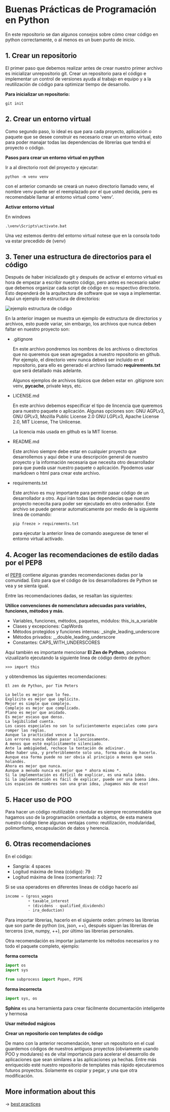 # Buenas Prácticas de Programación en Python

En este repositorio se dan algunos consejos sobre cómo crear código 
en python correctamente, o al menos es un buen punto de inicio.


## 1. Crear un repositorio

El primer paso que debemos realizar antes de crear nuestro primer archivo es inicializar unrepositorio git. Crear un repositorio para el código e implementar un control de versiones ayuda al trabajo en equipo y a la reutilización de código para optimizar tiempo de desarrollo. 

**Para inicializar un repositorio:**

```
git init
```

## 2. Crear un entorno virtual

Como segundo paso, lo ideal es que para cada proyecto, aplicación o paquete que se desee construir es necesario crear un entorno virtual, esto para poder manajar todas las dependencias de librerías que tendrá el proyecto o código.

**Pasos para crear un entorno virtual en python**

Ir a al directorio root del proyecto y ejecutar:

```
python -m venv venv
```

con el anterior comando se creará un nuevo directorio llamado venv, el nombre venv puede ser el reemplazado por el que usted decida, pero es recomendable llamar al entorno virtual como 'venv'.

**Activar entorno virtual**

En windows

```
.\venv\Scripts\activate.bat
```

Una vez estemos dentro del entorno virtual notese que en la consola todo va estar precedido de (venv)

## 3. Tener una estructura de directorios para el código

Después de haber inicializado git y después de activar el entorno virtual es hora de empezar a escribir nuestro código, pero antes es necesario saber que debemos organizar cada script  de código en su respectivo directorio. Esto dependerá de la arquitectura de software que se vaya a implementar. 
Aquí un ejemplo de estructura de directorios:

![ejemplo estructura de código](images/estructura_codigo.JPG)

En la anterior imagen se muestra un ejemplo de estructura de directorios y archivos, esto puede variar, sin embargo, los archivos que nunca deben faltar en nuestro proyecto son:

* .gitignore

    En este archivo pondremos los nombres de los archivos o directorios que no queremos que sean agregados a nuestro repositorio en github. Por ejemplo, el directorio venv nunca deberá ser incluido en el repositorio, para ello es generado el archivo llamado **requirements.txt** que será detallado más adelante.

    Algunos ejemplos de archivos típicos que deben estar en .gitignore son: venv, __pycache__, private keys, etc.

* LICENSE.md

    En este archivo debemos especificar el tipo de lincencia que queremos para nuestro paquete o aplicación. Algunas opciones son: GNU AGPLv3, GNU GPLv3, Mozilla Public License 2.0 GNU LGPLv3, Apache License 2.0, MIT License, The Unlicense.

    La licencia más usada en github es la MIT license.

* README.md

    Este archivo siempre debe estar en cualquier proyecto que desarrollemos y aquí debe ir una descripción general de nuestro proyecto y la información necesaria que necesita otro desarrollador para que pueda usar nuestro paquete o aplicación. Ppodemos usar markdown o html para crear este archivo.

* requirements.txt

    Este archivo es muy importante para permitir pasar código de un desarrollador a otro.
    Aquí irán todas las dependecias que nuestro proyecto nececita para poder ser ejecutado en otro ordenador.
    Este archivo se puede generar automaticamente por medio de la siguiente linea de comando:

    ```
    pip freeze > requirements.txt
    ```

    para ejecutar la anterior linea de comando asegurese de tener el entorno virtual activado.

## 4. Acoger las recomendaciones de estilo dadas por el PEP8

el [PEP8](https://www.python.org/dev/peps/pep-0008/) contiene algunas grandes recomendaciones dadas por la comunidad. Esto para que el código de los desarrolladores de Python se vea y se sienta igual.

Entre las recomendaciones dadas, se resaltan las siguientes:

**Utilice convenciones de nomenclatura adecuadas para variables, funciones, métodos y más.**

* Variables, funciones, métodos, paquetes, módulos: this_is_a_variable
* Clases y excepciones: CapWords
* Métodos protegidos y funciones internas: _single_leading_underscore
* Métodos privados: __double_leading_underscore
* Constantes: CAPS_WITH_UNDERSCORES

Aquí también es importante mencionar **El Zen de Python**, podemos vizualizarlo
ejecutando la siguiente linea de código dentro de python:

```
>>> import this
```

y obtendremos las siguientes recomendaciones:

```
El zen de Python, por Tim Peters

Lo bello es mejor que lo feo.
Explícito es mejor que implícito.
Mejor es simple que complejo.
Complejo es mejor que complicado.
Plano es mejor que anidado.
Es mejor escaso que denso.
La legibilidad cuenta.
Los casos especiales no son lo suficientemente especiales como para romper las reglas.
Aunque la practicidad vence a la pureza.
Los errores nunca deben pasar silenciosamente.
A menos que esté explícitamente silenciado.
Ante la ambigüedad, rechace la tentación de adivinar.
Debe haber una, y preferiblemente solo una, forma obvia de hacerlo.
Aunque esa forma puede no ser obvia al principio a menos que seas holandés.
Ahora es mejor que nunca.
Aunque a menudo nunca es mejor que * ahora mismo *.
Si la implementación es difícil de explicar, es una mala idea.
Si la implementación es fácil de explicar, puede ser una buena idea.
Los espacios de nombres son una gran idea, ¡hagamos más de eso!
```

## 5. Hacer uso de POO

Para hacer un código reutilizable o modular es siempre recomendable que hagamos uso
de la programación orientada a objetos, de esta manera nuestro código tiene algunas ventajas
como: reutilización, modularidad, polimorfismo, encapsulación de datos y herencia.


## 6. Otras recomendaciones

En el código:

* Sangria: 4 spaces
* Logitud máxima de linea (código): 79
* Logitud máxima de linea (comentarios): 72

Si se usa operadores en diferentes lineas de código hacerlo así

```Python
income = (gross_wages
          + taxable_interest
          + (dividens - qualified_dividends)
          - ira_deduction)
``` 

Para importar librerias, hacerlo en el siguiente orden: primero las librerias que son parte de python (os, json, ++), después siguen las librerias de terceros (cve, numpy, ++), por último las librerias personales.

Otra recomendación es importar justamente los métodos necesarios y no todo el paquete completo, ejemplo:

**forma correcta**

```Python
import os
import sys
``` 

```Python
from subprocess import Popen, PIPE
``` 

**forma incorrecta**

```Python
import sys, os
``` 

**Sphinx** es una herramienta para crear fácilmente documentación inteligente y hermosa

**Usar métodod mágicos**

**Crear un repositorio con templates de código**

De mano con la anterior recomendación, tener un repositorio en el cual guardemos
códigos de nuestros antiguos proyectos (obviamente usando POO y modulares) es de vital 
importancia para acelerar el desarrollo de aplicaciones que sean similares a las 
aplicaciones ya hechas. Entre más enriquecido esté nuestro repositorio de templates
más rápido ejecutaremos futuros proyectos. Solamente es copiar y pegar, y una que otra
modificación. 



## More information about this


-> [best practices](https://data-flair.training/blogs/python-best-practices)